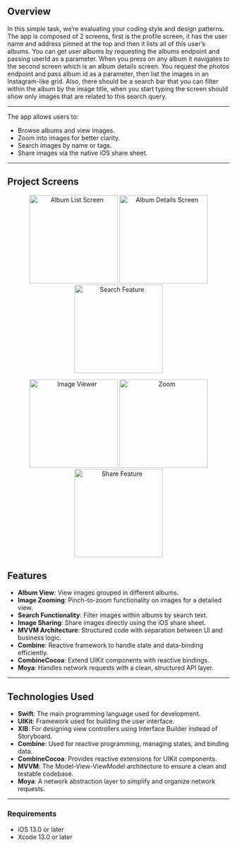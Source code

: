 
## Overview

In this simple task, we’re evaluating your coding style and design patterns.
The app is composed of 2 screens, first is the profile screen, it has the user
name and address pinned at the top and then it lists all of this user’s albums. You
can get user albums by requesting the albums endpoint and passing userId as a
parameter.
When you press on any album it navigates to the second screen which is an
album details screen. You request the photos endpoint and pass album id as a
parameter, then list the images in an Instagram-like grid. Also, there should be a
search bar that you can filter within the album by the image title, when you start
typing the screen should show only images that are related to this search query.

---
The app allows users to:
- Browse albums and view images.
- Zoom into images for better clarity.
- Search images by name or tags.
- Share images via the native iOS share sheet.


---
## Project Screens

<p align="center">
  <img src="https://j.top4top.io/p_3246sf0ud1.png" alt="Album List Screen" width="200">
  <img src="https://k.top4top.io/p_3246xe61r2.png" alt="Album Details Screen" width="200">
  <img src="https://l.top4top.io/p_3246nskrx3.png" alt="Search Feature" width="200">
</p>

<p align="center">
  <img src="https://a.top4top.io/p_3246adlzp4.png" alt="Image Viewer" width="200">
  <img src="https://b.top4top.io/p_3246p0wkb5.png" alt="Zoom" width="200">
  <img src="https://c.top4top.io/p_3246uy6wd6.png" alt="Share Feature" width="200">
</p>

## Features

- **Album View**: View images grouped in different albums.
- **Image Zooming**: Pinch-to-zoom functionality on images for a detailed view.
- **Search Functionality**: Filter images within albums by search text.
- **Image Sharing**: Share images directly using the iOS share sheet.
- **MVVM Architecture**: Structured code with separation between UI and business logic.
- **Combine**: Reactive framework to handle state and data-binding efficiently.
- **CombineCocoa**: Extend UIKit components with reactive bindings.
- **Moya**: Handles network requests with a clean, structured API layer.

---

## Technologies Used

- **Swift**: The main programming language used for development.
- **UIKit**: Framework used for building the user interface.
- **XIB**: For designing view controllers using Interface Builder instead of Storyboard.
- **Combine**: Used for reactive programming, managing states, and binding data.
- **CombineCocoa**: Provides reactive extensions for UIKit components.
- **MVVM**: The Model-View-ViewModel architecture to ensure a clean and testable codebase.
- **Moya**: A network abstraction layer to simplify and organize network requests.
---
### Requirements
- iOS 13.0 or later
- Xcode 13.0 or later
